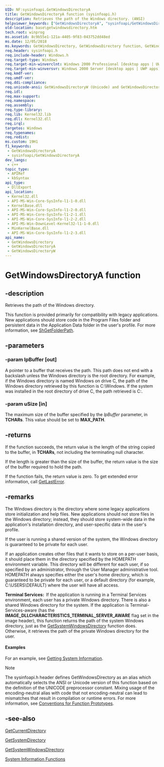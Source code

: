 ```yaml
---
UID: NF:sysinfoapi.GetWindowsDirectoryA
title: GetWindowsDirectoryA function (sysinfoapi.h)
description: Retrieves the path of the Windows directory. (ANSI)
helpviewer_keywords: ["GetWindowsDirectoryA", "sysinfoapi/GetWindowsDirectoryA"]
old-location: base\getwindowsdirectory.htm
tech.root: winprog
ms.assetid: 8c9b55e1-121a-4405-9f83-043752dd48ed
ms.date: 12/05/2018
ms.keywords: GetWindowsDirectory, GetWindowsDirectory function, GetWindowsDirectoryA, GetWindowsDirectoryW, _win32_getwindowsdirectory, base.getwindowsdirectory, sysinfoapi/GetWindowsDirectory, sysinfoapi/GetWindowsDirectoryA, sysinfoapi/GetWindowsDirectoryW
req.header: sysinfoapi.h
req.include-header: Windows.h
req.target-type: Windows
req.target-min-winverclnt: Windows 2000 Professional [desktop apps | UWP apps]
req.target-min-winversvr: Windows 2000 Server [desktop apps | UWP apps]
req.kmdf-ver: 
req.umdf-ver: 
req.ddi-compliance: 
req.unicode-ansi: GetWindowsDirectoryW (Unicode) and GetWindowsDirectoryA (ANSI)
req.idl: 
req.max-support: 
req.namespace: 
req.assembly: 
req.type-library: 
req.lib: Kernel32.lib
req.dll: Kernel32.dll
req.irql: 
targetos: Windows
req.typenames: 
req.redist: 
ms.custom: 19H1
f1_keywords:
 - GetWindowsDirectoryA
 - sysinfoapi/GetWindowsDirectoryA
dev_langs:
 - c++
topic_type:
 - APIRef
 - kbSyntax
api_type:
 - DllExport
api_location:
 - Kernel32.dll
 - API-MS-Win-Core-SysInfo-l1-1-0.dll
 - KernelBase.dll
 - API-MS-Win-Core-SysInfo-l1-2-0.dll
 - API-MS-Win-Core-SysInfo-l1-2-1.dll
 - API-MS-Win-Core-SysInfo-l1-2-2.dll
 - API-MS-Win-DownLevel-Kernel32-l1-1-0.dll
 - MinKernelBase.dll
 - API-MS-Win-Core-SysInfo-l1-2-3.dll
api_name:
 - GetWindowsDirectory
 - GetWindowsDirectoryA
 - GetWindowsDirectoryW
---
```


# GetWindowsDirectoryA function


## -description

Retrieves the 
    path of the Windows directory.

This function is provided primarily for compatibility with legacy applications. New applications should store code in the Program Files folder 
    and persistent data in the Application Data folder in the user's profile. For more information, see 
    <a href="/windows/desktop/api/shlobj_core/nf-shlobj_core-shgetfolderpatha">ShGetFolderPath</a>.

## -parameters

### -param lpBuffer [out]

A pointer to a buffer that receives the path. This path does not end with a 
      backslash unless the Windows directory is the root directory. For example, if the Windows directory is named 
      Windows on drive C, the path of the Windows directory retrieved by this function is C:\Windows. If the system 
      was installed in the root directory of drive C, the path retrieved is C:\.

### -param uSize [in]

The maximum size of the buffer specified by the <i>lpBuffer</i> parameter, in 
      <b>TCHARs</b>. This value should be set to <b>MAX_PATH</b>.

## -returns

If the function succeeds, the return value is the length of the string copied to the buffer, in 
       <b>TCHARs</b>, not including the terminating null character.
      

If the length is greater than the size of the buffer, the return value is the size of the buffer required to 
       hold the path.
      

If the function fails, the return value is zero. To get extended error information, call 
       <a href="/windows/desktop/api/errhandlingapi/nf-errhandlingapi-getlasterror">GetLastError</a>.

## -remarks

The Windows directory is the directory where some legacy applications  store initialization and help files. New applications should not store files in the Windows directory; instead, they should store system-wide data in the application's installation directory, and user-specific data in the user's profile.

If the 
    user is running a shared version of the system, the Windows directory is guaranteed to be private for each user.
   

If an application creates other files that it wants to store on a per-user basis, it should place them in the 
    directory specified by the HOMEPATH environment variable. This directory will be different for each user, if so 
    specified by an administrator, through the User Manager administrative tool. HOMEPATH always specifies either the 
    user's home directory, which is guaranteed to be private for each user, or a default directory (for example, 
    C:\USERS\DEFAULT) where the user will have all access.
   

<b>Terminal Services:  </b>If the application is running in a Terminal Services environment, each user has a private Windows directory. 
     There is also a shared Windows directory for the system. If the application is Terminal-Services-aware (has the 
     <b>IMAGE_DLLCHARACTERISTICS_TERMINAL_SERVER_AWARE</b> flag set in the image header), this 
     function returns the path of the system Windows directory, just as the 
     <a href="/windows/desktop/api/sysinfoapi/nf-sysinfoapi-getsystemwindowsdirectorya">GetSystemWindowsDirectory</a> function does. 
     Otherwise, it retrieves the path of the private Windows directory for the user.


#### Examples

For an example, see <a href="/windows/desktop/SysInfo/getting-system-information">Getting System Information</a>.

<div class="code"></div>




> [!NOTE]
> The sysinfoapi.h header defines GetWindowsDirectory as an alias which automatically selects the ANSI or Unicode version of this function based on the definition of the UNICODE preprocessor constant. Mixing usage of the encoding-neutral alias with code that not encoding-neutral can lead to mismatches that result in compilation or runtime errors. For more information, see [Conventions for Function Prototypes](/windows/win32/intl/conventions-for-function-prototypes).

## -see-also

<a href="/windows/desktop/api/winbase/nf-winbase-getcurrentdirectory">GetCurrentDirectory</a>



<a href="/windows/desktop/api/sysinfoapi/nf-sysinfoapi-getsystemdirectorya">GetSystemDirectory</a>



<a href="/windows/desktop/api/sysinfoapi/nf-sysinfoapi-getsystemwindowsdirectorya">GetSystemWindowsDirectory</a>



<a href="/windows/desktop/SysInfo/system-information-functions">System Information Functions</a>
